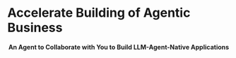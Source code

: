 # Accelerate Building of Agentic Business

<p align="center">
  <strong>An Agent to Collaborate with You to Build LLM-Agent-Native Applications</strong>
</p>
